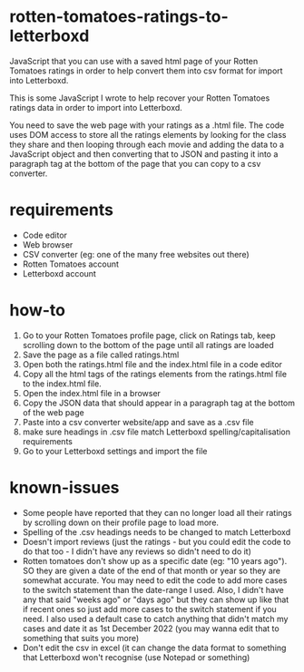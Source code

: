 # rotten-tomatoes-ratings-to-letterboxd
JavaScript that you can use with a saved html page of your Rotten Tomatoes ratings in order to help convert them into csv format for import into Letterboxd.

This is some JavaScript I wrote to help recover your Rotten Tomatoes ratings data in order to import into Letterboxd.

You need to save the web page with your ratings as a .html file. The code uses DOM access to store all the ratings elements by looking for the class they share and then looping through each movie and adding the data to a JavaScript object and then converting that to JSON and pasting it into a paragraph tag at the bottom of the page that you can copy to a csv converter.

# requirements

- Code editor
- Web browser
- CSV converter (eg: one of the many free websites out there)
- Rotten Tomatoes account
- Letterboxd account

# how-to

1. Go to your Rotten Tomatoes profile page, click on Ratings tab, keep scrolling down to the bottom of the page until all ratings are loaded
2. Save the page as a file called ratings.html
3. Open both the ratings.html file and the index.html file in a code editor
4. Copy all the html tags of the ratings elements from the ratings.html file to the index.html file.
5. Open the index.html file in a browser
6. Copy the JSON data that should appear in a paragraph tag at the bottom of the web page
7. Paste into a csv converter website/app and save as a .csv file
8. make sure headings in .csv file match Letterboxd spelling/capitalisation requirements
9. Go to your Letterboxd settings and import the file

# known-issues

- Some people have reported that they can no longer load all their ratings by scrolling down on their profile page to load more.
- Spelling of the .csv headings needs to be changed to match Letterboxd
- Doesn't import reviews (just the ratings - but you could edit the code to do that too - I didn't have any reviews so didn't need to do it)
- Rotten tomatoes don't show up as a specific date (eg: "10 years ago"). SO they are given a date of the end of that month or year so they are somewhat accurate. You may need to edit the code to add more cases to the switch statement than the date-range I used. Also, I didn't have any that said "weeks ago" or "days ago" but they can show up like that if recent ones so just add more cases to the switch statement if you need. I also used a default case to catch anything that didn't match my cases and date it as 1st December 2022 (you may wanna edit that to something that suits you more)
- Don't edit the csv in excel (it can change the data format to something that Letterboxd won't recognise (use Notepad or something)
